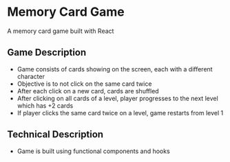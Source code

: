 # Memory Card Game

A memory card game built with React

## Game Description
- Game consists of cards showing on the screen, each with a different character
- Objective is to not click on the same card twice
- After each click on a new card, cards are shuffled
- After clicking on all cards of a level, player progresses to the next level which has +2 cards
- If player clicks the same card twice on a level, game restarts from level 1

## Technical Description
- Game is built using functional components and hooks